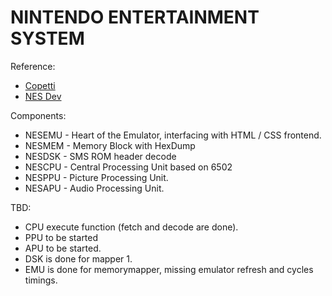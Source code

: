# NINTENDO ENTERTAINMENT SYSTEM

Reference:
 * [Copetti](https://www.copetti.org/writings/consoles/nes/)
 * [NES Dev](https://www.nesdev.org/wiki/Nesdev_Wiki)

 Components:
  * NESEMU - Heart of the Emulator, interfacing with HTML / CSS frontend.
  * NESMEM - Memory Block with HexDump
  * NESDSK - SMS ROM header decode
  * NESCPU - Central Processing Unit based on 6502
  * NESPPU - Picture Processing Unit.
  * NESAPU - Audio Processing Unit.

TBD:
 * CPU execute function (fetch and decode are done).
 * PPU to be started
 * APU to be started.
 * DSK is done for mapper 1.
 * EMU is done for memorymapper, missing emulator refresh and cycles timings.
